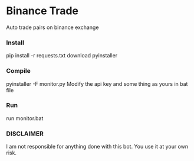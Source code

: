 # Binance Trade
Auto trade pairs on binance exchange

### Install
pip install -r requests.txt
download pyinstaller

### Compile
pyinstaller -F monitor.py
Modify the api key and some thing as yours in bat file

### Run
run monitor.bat

### DISCLAIMER
I am not responsible for anything done with this bot.
You use it at your own risk.

